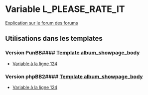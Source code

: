 # Variable L_PLEASE_RATE_IT
[Explication sur le forum des forums](http://forum.forumactif.com/t294113-listing-des-variables#L_PLEASE_RATE_IT)
## Utilisations dans les templates
### Version PunBB#### [Template album_showpage_body](punbb/album_showpage_body.md)
* [Variable à la ligne 124](../punbb/album_showpage_body.tpl#L124)
### Version phpBB2#### [Template album_showpage_body](subsilver/album_showpage_body.md)
* [Variable à la ligne 124](../subsilver/album_showpage_body.tpl#L124)
